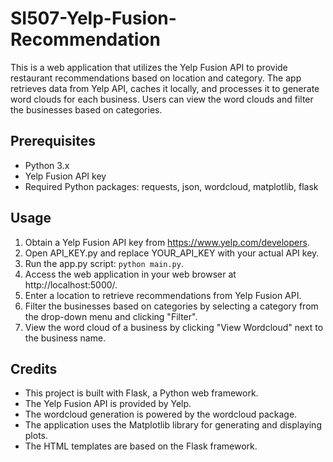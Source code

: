 # SI507-Yelp-Fusion-Recommendation

This is a web application that utilizes the Yelp Fusion API to provide restaurant recommendations based on location and category. The app retrieves data from Yelp API, caches it locally, and processes it to generate word clouds for each business. Users can view the word clouds and filter the businesses based on categories.

## Prerequisites

- Python 3.x
- Yelp Fusion API key
- Required Python packages: requests, json, wordcloud, matplotlib, flask

## Usage

1. Obtain a Yelp Fusion API key from https://www.yelp.com/developers.
2. Open API_KEY.py and replace YOUR_API_KEY with your actual API key.
3. Run the app.py script: `python main.py`.
4. Access the web application in your web browser at http://localhost:5000/.
5. Enter a location to retrieve recommendations from Yelp Fusion API.
6. Filter the businesses based on categories by selecting a category from the drop-down menu and clicking "Filter".
7. View the word cloud of a business by clicking "View Wordcloud" next to the business name.

## Credits

- This project is built with Flask, a Python web framework.
- The Yelp Fusion API is provided by Yelp.
- The wordcloud generation is powered by the wordcloud package.
- The application uses the Matplotlib library for generating and displaying plots.
- The HTML templates are based on the Flask framework.
